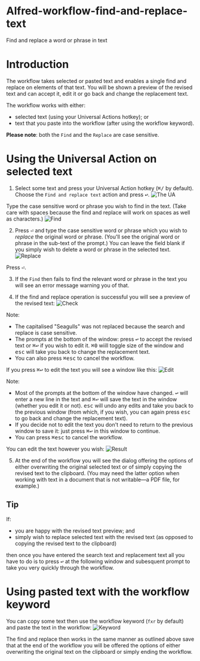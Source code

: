 # Alfred-workflow-find-and-replace-text
Find and replace a word or phrase in text

# Introduction

The workflow takes selected or pasted text and enables a single find and replace on elements of that text. You will be shown a preview of the revised text and can accept it, edit it or go back and change the replacement text.

The workflow works with either:
- selected text (using your Universal Actions hotkey); or
- text that you paste into the workflow (after using the workflow keyword).

**Please note**: both the `Find` and the `Replace` are case sensitive.

# Using the Universal Action on selected text

1. Select some text and press your Universal Action hotkey (<kbd>⌘/</kbd> by default). Choose the `Find and replace text` action and press <kbd>↩︎</kbd>.
![The UA](https://github.com/user-attachments/assets/8cbfc068-f523-46ad-af20-1b5b786afdd3)

  Type the case sensitive word or phrase you wish to find in the text. (Take care with spaces because the find and replace will work on spaces as well as characters.)
  ![Find](https://github.com/user-attachments/assets/2640534a-67d7-4f2c-90ca-646f3ddd79b7)

2. Press <kbd>⏎</kbd> and type the case sensitive word or phrase which you wish to *replace* the original word or phrase. (You'll see the original word or phrase in the sub-text of the prompt.) You can leave the field blank if you simply wish to delete a word or phrase in the selected text.
  ![Replace](https://github.com/user-attachments/assets/2002283f-c9e6-4748-bfdd-cbf2be5f983f)

  Press <kbd>⏎</kbd>.

3. If the `Find` then fails to find the relevant word or phrase in the text you will see an error message warning you of that. 
 
4. If the find and replace operation is successful you will see a preview of the revised text:
  ![Check](https://github.com/user-attachments/assets/dbd62974-e5a2-40c0-9eda-24e1cc8c111c)

  Note:
  - The capitalised "Seagulls" was not replaced because the search and replace is case sensitive.
  - The prompts at the bottom of the window: press <kbd>↩</kbd> to accept the revised text or <kbd>⌘</kbd><kbd>↩</kbd> if you wish to edit it. <kbd>⌘</kbd><kbd>0</kbd> wiill toggle size of the window and <kbd>esc</kbd> will take you back to change the replacement text.
  - You can also press <kbd>⌘</kbd><kbd>esc</kbd> to cancel the workflow.

  If you press <kbd>⌘</kbd><kbd>↩</kbd> to edit the text you will see a window like this:
  ![Edit](https://github.com/user-attachments/assets/08303de2-9dd3-46fb-b296-0a84305e84fb)

  Note:
  - Most of the prompts at the bottom of the window have changed. <kbd>↩</kbd> will enter a new line in the text and <kbd>⌘</kbd><kbd>↩</kbd> will save the text in the window (whether you edit it or not). <kbd>esc</kbd> will undo any edits and take you back to the previous window (from which, if you wish, you can again press <kbd>esc</kbd> to go back and change the replacement text).
  - If you decide not to edit the text you don't need to return to the previous window to save it: just press <kbd>⌘</kbd><kbd>↩</kbd> in this window to continue.
  - You can press <kbd>⌘</kbd><kbd>esc</kbd> to cancel the workflow.

  You can edit the text however you wish:
  ![Result](https://github.com/user-attachments/assets/0e223a24-1263-44ff-841b-3ad8b256ee36)

5. At the end of the workflow you will see the dialog offering the options of either overwriting the original selected text or of simply copying the revised text to the clipboard. (You may need the latter option when working with text in a document that is not writable—a PDF file, for example.)

## Tip

If:
- you are happy with the revised text preview; and
- simply wish to replace selected text with the revised text (as opposed to copying the revised text to the clipboard)

then once you have entered the search text and replacement text all you have to do is to press <kbd>↩</kbd> at the following window and subesquent prompt to take you very quickly through the workflow.

# Using pasted text with the workflow keyword
You can copy some text then use the workflow keyword (`fxr` by default) and paste the text in the workflow:
![Keyword](https://github.com/user-attachments/assets/ce721389-2cd5-4848-87ef-17c219ad5e06)

The find and replace then works in the same manner as outlined above save that at the end of the workflow you will be offered the options of either overwriting the original text on the clipboard or simply ending the workflow.
